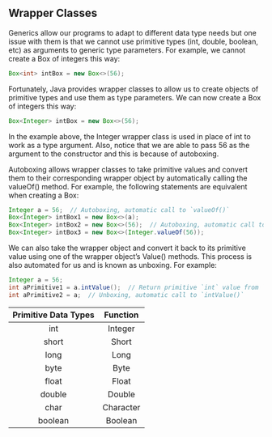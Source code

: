 ## Wrapper Classes

Generics allow our programs to adapt to different data type needs but one issue with them is that we cannot use primitive types (int, double, boolean, etc) as arguments to generic type parameters. For example, we cannot create a Box of integers this way:

```java
Box<int> intBox = new Box<>(56);
```

Fortunately, Java provides wrapper classes to allow us to create objects of primitive types and use them as type parameters. We can now create a Box of integers this way:

```java
Box<Integer> intBox = new Box<>(56);
```

In the example above, the Integer wrapper class is used in place of int to work as a type argument. Also, notice that we are able to pass 56 as the argument to the constructor and this is because of autoboxing.

Autoboxing allows wrapper classes to take primitive values and convert them to their corresponding wrapper object by automatically calling the valueOf() method. For example, the following statements are equivalent when creating a Box<Integer>:

```java
Integer a = 56;  // Autoboxing, automatic call to `valueOf()`
Box<Integer> intBox1 = new Box<>(a);
Box<Integer> intBox2 = new Box<>(56);  // Autoboxing, automatic call to `valueOf()`
Box<Integer> intBox3 = new Box<>(Integer.valueOf(56));
```

We can also take the wrapper object and convert it back to its primitive value using one of the wrapper object’s Value() methods. This process is also automated for us and is known as unboxing. For example:

```java
Integer a = 56;
int aPrimitive1 = a.intValue();  // Return primitive `int` value from `Integer` object
int aPrimitive2 = a;  // Unboxing, automatic call to `intValue()`
```

| Primitive Data Types  | Function       |
|:---------------------:|:--------------:|
| int                   | Integer        |                                                                                                                                   
| short                 | Short          |                                                                                                              
| long                  | Long           |                                                                                                                
| byte                  | Byte           |
| float                 | Float          |
| double                | Double         |
| char                  | Character      |
| boolean               | Boolean        |

